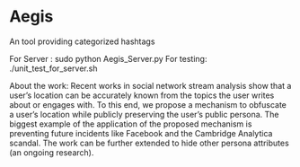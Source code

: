 # Aegis

An tool providing categorized hashtags 

For Server : sudo python Aegis_Server.py
For testing: ./unit_test_for_server.sh

About the work:  Recent works in social network stream analysis show that a user’s location can be accurately known from the topics the user writes about or engages with. To this end, we propose a mechanism to obfuscate a user’s location while publicly preserving the user’s public persona. The biggest example of the application of the proposed mechanism is preventing future incidents like Facebook and the Cambridge Analytica scandal. The work can be further extended to hide other persona attributes  (an ongoing research).




